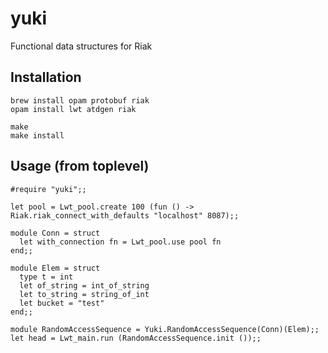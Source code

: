 yuki
====

Functional data structures for Riak

Installation
------------

```
brew install opam protobuf riak
opam install lwt atdgen riak

make
make install
```

Usage (from toplevel)
---------------------

```
#require "yuki";;

let pool = Lwt_pool.create 100 (fun () -> Riak.riak_connect_with_defaults "localhost" 8087);;

module Conn = struct
  let with_connection fn = Lwt_pool.use pool fn
end;;

module Elem = struct
  type t = int
  let of_string = int_of_string
  let to_string = string_of_int
  let bucket = "test"
end;;

module RandomAccessSequence = Yuki.RandomAccessSequence(Conn)(Elem);;
let head = Lwt_main.run (RandomAccessSequence.init ());;
```
